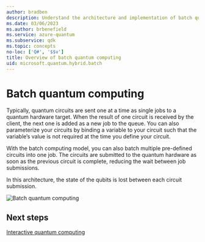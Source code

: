 ```yaml
---
author: bradben
description: Understand the architecture and implementation of batch quantum computing.
ms.date: 03/06/2023
ms.author: brbenefield
ms.service: azure-quantum
ms.subservice: qdk
ms.topic: concepts
no-loc: ['Q#', '$$v']
title: Overview of batch quantum computing
uid: microsoft.quantum.hybrid.batch
---
```


# Batch quantum computing

Typically, quantum circuits are sent one at a time as single jobs to a quantum hardware target. When the result of one circuit is received by the client, the next one is added as a new job to the queue. You can also parameterize your circuits by binding a variable to your circuit such that the variable’s value is not required at the time you define your circuit. 

With the batch computing model, you can also batch multiple pre-defined circuits into one job. The circuits are submitted to the quantum hardware as soon as the previous circuit is complete, reducing the wait between job submissions. 

In this architecture, the state of the qubits is lost between each circuit submission.

![Batch quantum computing](~/media/hybrid/batch.png)

## Next steps

[Interactive quantum computing](xref:microsoft.quantum.hybrid.interactive)